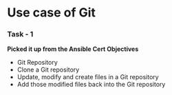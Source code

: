 # Use case of Git

### Task - 1 
**Picked it up from the Ansible Cert Objectives**
- Git Repository 
- Clone a Git repository
- Update, modify and create files in a Git repository
- Add those modified files back into the Git repository

